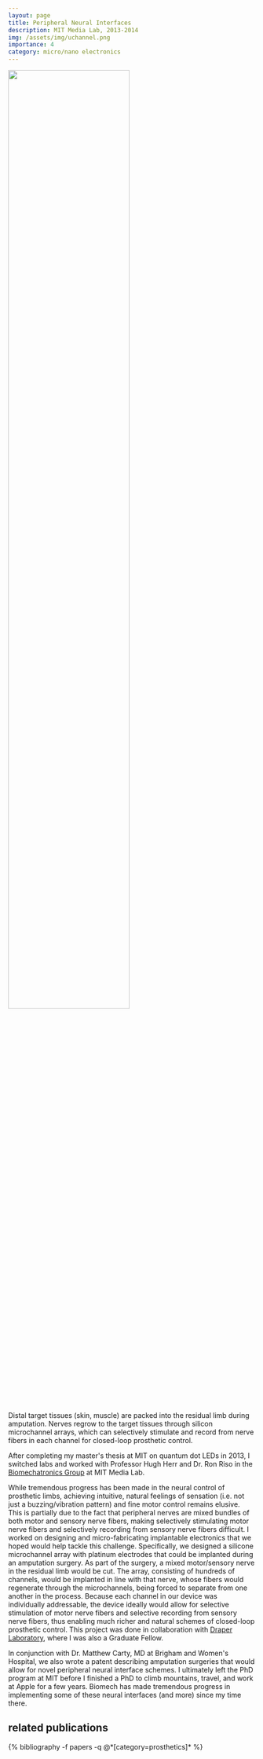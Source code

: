 ```yaml
---
layout: page
title: Peripheral Neural Interfaces
description: MIT Media Lab, 2013-2014
img: /assets/img/uchannel.png
importance: 4
category: micro/nano electronics
---
```


<div class="row justify-content-sm-center">
        <img src="{{ '/assets/img/uchannel.png' | relative_url }}" alt="" title="microchannel array" width="70%" height="70%"/>
</div>
<div class="caption">
    Distal target tissues (skin, muscle) are packed into the residual limb during amputation. Nerves regrow to the target tissues through silicon microchannel arrays, which can selectively stimulate and record from nerve fibers in each channel for closed-loop prosthetic control.
</div>

After completing my master's thesis at MIT on quantum dot LEDs in 2013, I switched labs and worked with Professor Hugh Herr and Dr. Ron Riso in the <a href="http://biomech.media.mit.edu" target="_blank">Biomechatronics Group</a> at MIT Media Lab.

While tremendous progress has been made in the neural control of prosthetic limbs, achieving intuitive, natural feelings of sensation (i.e. not just a buzzing/vibration pattern) and fine motor control remains elusive. This is partially due to the fact that peripheral nerves are mixed bundles of both motor and sensory nerve fibers, making selectively stimulating motor nerve fibers and selectively recording from sensory nerve fibers difficult. I worked on designing and micro-fabricating implantable electronics that we hoped would help tackle this challenge. Specifically, we designed a silicone microchannel array with platinum electrodes that could be implanted during an amputation surgery. As part of the surgery, a mixed motor/sensory nerve in the residual limb would be cut. The array, consisting of hundreds of channels, would be implanted in line with that nerve, whose fibers would regenerate through the microchannels, being forced to separate from one another in the process. Because each channel in our device was individually addressable, the device ideally would allow for selective stimulation of motor nerve fibers and selective recording from sensory nerve fibers, thus enabling much richer and natural schemes of closed-loop prosthetic control. This project was done in collaboration with <a href="https://www.draper.com" target="_blank">Draper Laboratory</a>, where I was also a Graduate Fellow.

In conjunction with Dr. Matthew Carty, MD at Brigham and Women's Hospital, we also wrote a patent describing amputation surgeries that would allow for novel peripheral neural interface schemes. I ultimately left the PhD program at MIT before I finished a PhD to climb mountains, travel, and work at Apple for a few years. Biomech has made tremendous progress in implementing some of these neural interfaces (and more) since my time there.

<div class="publications">
  <h2>related publications</h2>
  {% bibliography -f papers -q @*[category=prosthetics]* %}
</div>
